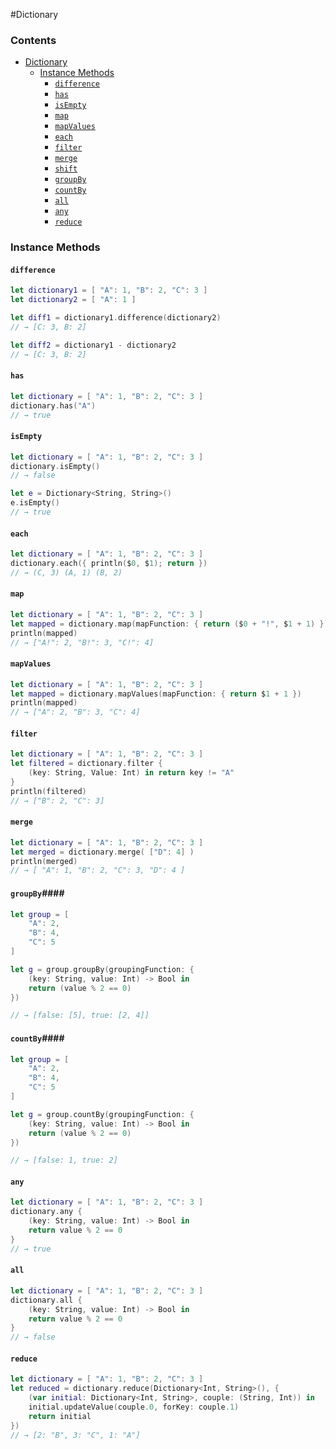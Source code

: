 #Dictionary
### Contents ###

- [Dictionary](#dictionary)
    - [Instance Methods](#instance-methods)
    	- [`difference`](#difference)
    	- [`has`](#has)
    	- [`isEmpty`](#isempty)
    	- [`map`](#map)
    	- [`mapValues`](#mapvalues)
    	- [`each`](#each)
    	- [`filter`](#filter)
    	- [`merge`](#merge)
    	- [`shift`](#shift) 
    	- [`groupBy`](#groupby) 
    	- [`countBy`](#countby)
    	- [`all`](#all) 
    	- [`any`](#any) 
    	- [`reduce`](#reduce) 
    	
### Instance Methods ###

#### `difference` ####
```swift
let dictionary1 = [ "A": 1, "B": 2, "C": 3 ]
let dictionary2 = [ "A": 1 ]

let diff1 = dictionary1.difference(dictionary2)
// → [C: 3, B: 2]

let diff2 = dictionary1 - dictionary2
// → [C: 3, B: 2]
```

#### `has` ####
```swift
let dictionary = [ "A": 1, "B": 2, "C": 3 ]
dictionary.has("A") 
// → true
```

#### `isEmpty` ####
```swift
let dictionary = [ "A": 1, "B": 2, "C": 3 ]
dictionary.isEmpty() 
// → false

let e = Dictionary<String, String>()
e.isEmpty() 
// → true
```

#### `each` ####
```swift
let dictionary = [ "A": 1, "B": 2, "C": 3 ]
dictionary.each({ println($0, $1); return }) 
// → (C, 3) (A, 1) (B, 2)
```

#### `map` ####
```swift
let dictionary = [ "A": 1, "B": 2, "C": 3 ]
let mapped = dictionary.map(mapFunction: { return ($0 + "!", $1 + 1) })
println(mapped) 
// → ["A!": 2, "B!": 3, "C!": 4]
```

#### `mapValues` ####
```swift
let dictionary = [ "A": 1, "B": 2, "C": 3 ]
let mapped = dictionary.mapValues(mapFunction: { return $1 + 1 })
println(mapped) 
// → ["A": 2, "B": 3, "C": 4]
```

#### `filter` ####
```swift
let dictionary = [ "A": 1, "B": 2, "C": 3 ]
let filtered = dictionary.filter {
    (key: String, Value: Int) in return key != "A"
}
println(filtered) 
// → ["B": 2, "C": 3]
```

#### `merge` ####
```swift
let dictionary = [ "A": 1, "B": 2, "C": 3 ]
let merged = dictionary.merge( ["D": 4] )
println(merged) 
// → [ "A": 1, "B": 2, "C": 3, "D": 4 ]
```

#### `groupBy`####

```swift
let group = [
    "A": 2,
    "B": 4,
    "C": 5
]

let g = group.groupBy(groupingFunction: {
    (key: String, value: Int) -> Bool in
    return (value % 2 == 0)
})

// → [false: [5], true: [2, 4]]
```

#### `countBy`####

```swift
let group = [
    "A": 2,
    "B": 4,
    "C": 5
]

let g = group.countBy(groupingFunction: {
    (key: String, value: Int) -> Bool in
    return (value % 2 == 0)
})

// → [false: 1, true: 2]
```

#### `any` ####
```swift
let dictionary = [ "A": 1, "B": 2, "C": 3 ]
dictionary.any {
    (key: String, value: Int) -> Bool in
    return value % 2 == 0
}
// → true
```

#### `all` ####
```swift
let dictionary = [ "A": 1, "B": 2, "C": 3 ]
dictionary.all {
    (key: String, value: Int) -> Bool in
    return value % 2 == 0
}
// → false
```

#### `reduce` ####
```swift
let dictionary = [ "A": 1, "B": 2, "C": 3 ]
let reduced = dictionary.reduce(Dictionary<Int, String>(), {
    (var initial: Dictionary<Int, String>, couple: (String, Int)) in
    initial.updateValue(couple.0, forKey: couple.1)
    return initial
})
// → [2: "B", 3: "C", 1: "A"]
```

